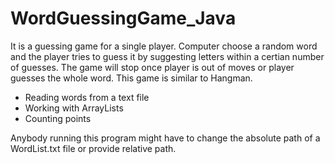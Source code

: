 # WordGuessingGame_Java
It is a guessing game for a single player.
Computer choose a random word and the player tries to guess it by suggesting letters within a certian number of guesses. The game will stop once player is out of moves or player guesses the whole word. This game is similar to Hangman.
- Reading words from a text file
- Working with ArrayLists
- Counting points

Anybody running this program might have to change the absolute path of a WordList.txt file or provide relative path.

